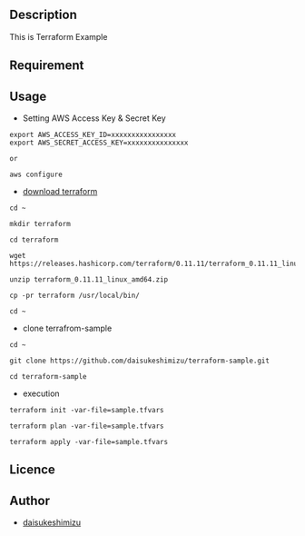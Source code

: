 ## Description

This is Terraform Example

## Requirement

## Usage

* Setting AWS Access Key & Secret Key
```
export AWS_ACCESS_KEY_ID=xxxxxxxxxxxxxxxx
export AWS_SECRET_ACCESS_KEY=xxxxxxxxxxxxxxx

or

aws configure
```

* [download terraform](https://www.terraform.io/downloads.html)
```
cd ~

mkdir terraform

cd terraform

wget https://releases.hashicorp.com/terraform/0.11.11/terraform_0.11.11_linux_amd64.zip

unzip terraform_0.11.11_linux_amd64.zip

cp -pr terraform /usr/local/bin/

cd ~
```

* clone terrafrom-sample
```
cd ~

git clone https://github.com/daisukeshimizu/terraform-sample.git

cd terraform-sample
```

* execution
```
terraform init -var-file=sample.tfvars

terraform plan -var-file=sample.tfvars

terraform apply -var-file=sample.tfvars
```

## Licence

## Author

 * [daisukeshimizu](https://github.com/daisukeshimizu)
